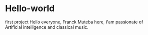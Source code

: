 # Hello-world
first project
Hello everyone,
Franck Muteba here, i'am passionate of Artificial intelligence and classical music.
